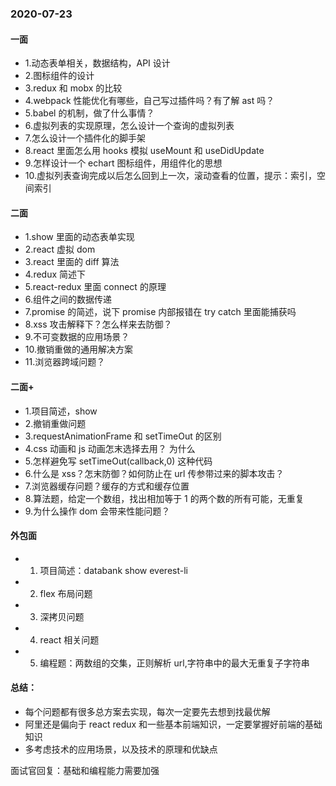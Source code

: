 ### 2020-07-23

#### 一面

- 1.动态表单相关，数据结构，API 设计
- 2.图标组件的设计
- 3.redux 和 mobx 的比较
- 4.webpack 性能优化有哪些，自己写过插件吗？有了解 ast 吗？
- 5.babel 的机制，做了什么事情？
- 6.虚拟列表的实现原理，怎么设计一个查询的虚拟列表
- 7.怎么设计一个插件化的脚手架
- 8.react 里面怎么用 hooks 模拟 useMount 和 useDidUpdate
- 9.怎样设计一个 echart 图标组件，用组件化的思想
- 10.虚拟列表查询完成以后怎么回到上一次，滚动查看的位置，提示：索引，空间索引

#### 二面

- 1.show 里面的动态表单实现
- 2.react 虚拟 dom
- 3.react 里面的 diff 算法
- 4.redux 简述下
- 5.react-redux 里面 connect 的原理
- 6.组件之间的数据传递
- 7.promise 的简述，说下 promise 内部报错在 try catch 里面能捕获吗
- 8.xss 攻击解释下？怎么样来去防御？
- 9.不可变数据的应用场景？
- 10.撤销重做的通用解决方案
- 11.浏览器跨域问题？

#### 二面+

- 1.项目简述，show
- 2.撤销重做问题
- 3.requestAnimationFrame 和 setTimeOut 的区别
- 4.css 动画和 js 动画怎末选择去用？ 为什么
- 5.怎样避免写 setTimeOut(callback,0) 这种代码
- 6.什么是 xss？怎末防御？如何防止在 url 传参带过来的脚本攻击？
- 7.浏览器缓存问题？缓存的方式和缓存位置
- 8.算法题，给定一个数组，找出相加等于 1 的两个数的所有可能，无重复
- 9.为什么操作 dom 会带来性能问题？

#### 外包面

- 1. 项目简述：databank show everest-li
- 2. flex 布局问题
- 3. 深拷贝问题
- 4. react 相关问题
- 5. 编程题：两数组的交集，正则解析 url,字符串中的最大无重复子字符串

#### 总结：

- 每个问题都有很多总方案去实现，每次一定要先去想到找最优解
- 阿里还是偏向于 react redux 和一些基本前端知识，一定要掌握好前端的基础知识
- 多考虑技术的应用场景，以及技术的原理和优缺点

面试官回复：基础和编程能力需要加强
